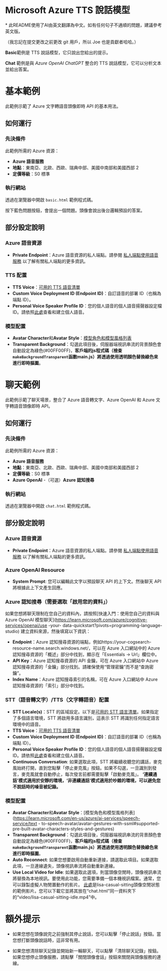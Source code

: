 # Microsoft Azure TTS 說話模型

\* 此README使用了AI由英文翻譯為中文。如有任何句子不通順的問題，建議參考英文版。

（我忘記在提交更改之前更改 git 用戶，所以 Joe 也是貢獻者哈哈。）

**Basic**範例是 TTS 說話模型，它只說出您給出的提示。

**Chat** 範例是與 *Azure OpenAI ChatGPT* 整合的 TTS 說話模型，它可以分析文本並給出答案。

# 基本範例

此範例示範了 Azure 文字轉語音頭像即時 API 的基本用法。

## 如何運行

### 先決條件
此範例所需的 Azure 資源：
- **Azure 語音服務**
 - **地點**：東南亞、北歐、西歐、瑞典中部、美國中南部和美國西部 2
 - **定價等級**：S0 標準
    
### 執行網站
透過在瀏覽器中開啟 `basic.html` 範例程式碼。

按下藍色問題按鈕，會提出一個問題。頭像會說出後台邏輯預設的答案。

## 部分設定說明

### Azure 語音資源
- **Private Endpoint**：Azure 語音資源的私人端點。請參閱 [私人端點使用語音服務](https://learn.microsoft.com/azure/ai-services/speech-service/speech-services-private-link) 以了解有關私人端點的更多資訊。
  
### TTS 配置
- **TTS Voice**：[可用的 TTS 語音清單](https://learn.microsoft.com/azure/ai-services/speech-service/language-support?tabs=tts#supported-languages)
- **Custom Voice Deployment ID (Endpoint ID)**：自訂語音的部署 ID（也稱為端點 ID）。
- **Personal Voice Speaker Profile ID**：您的個人語音的個人語音揚聲器設定檔 ID。請依照[此處](https://learn.microsoft.com/azure/ai-services/speech-service/personal-voice-overview)查看和建立個人語音。

### 模型配置
- **Avatar Character**和**Avatar Style**：[模型角色和模型風格列表](https://learn.microsoft.com/en-us/azure/ai-services/speech-service/text-to-speech-avatar/avatar-gestures-with-ssml#supported-pre-built-avatar-characters-styles-and-gestures)
- **Transparent Background**：勾選此項目後，伺服器端視訊串流的背景顏色會自動設定為綠色(#00FF00FF)，**客戶端的js程式碼（檢查`makeBackgroundTransparent`函數main.js）將透過使用透明顏色替換綠色來進行即時摳圖**。


# 聊天範例

此範例示範了聊天場景，整合了 Azure 語音轉文字、Azure OpenAI 和 Azure 文字轉語音頭像即時 API。

## 如何運行

### 先決條件
此範例所需的 Azure 資源：
- **Azure 語音服務**
 - **地點**：東南亞、北歐、西歐、瑞典中部、美國中南部和美國西部 2
 - **定價等級**：S0 標準
- **Azure OpenAI**
-（可選）**Azure 認知搜尋**

### 執行網站
透過在瀏覽器中開啟 `chat.html` 範例程式碼。

## 部分設定說明

### Azure 語音資源
- **Private Endpoint**：Azure 語音資源的私人端點。請參閱 [私人端點使用語音服務](https://learn.microsoft.com/azure/ai-services/speech-service/speech-services-private-link) 以了解有關私人端點的更多資訊。
  
### Azure OpenAI Resource
 - **System Prompt**: 您可以編輯此文字以預設聊天 API 的上下文。然後聊天 API 將根據此上下文產生回應。

### Azure 認知搜尋（需要選取「啟用您的資料」）
如果您想將聊天限制在您自己的資料內，請按照[快速入門：使用您自己的資料與Azure OpenAI 模型聊天](https://learn.microsoft.com/azure/cognitive-services/openai/use -your- data-quickstart?pivots=programming-language-studio) 建立資料來源，然後填寫以下資訊：
 - **Endpoint**：Azure 認知搜尋資源的端點，例如https://your-cogsearch-resource-name.search.windows.net/，可以在 Azure 入口網站中的 Azure 認知搜尋資源的「概述」部分中找到，顯示在「Essentials -> Url」欄位中。
 - **API Key**：Azure 認知搜尋資源的 API 金鑰，可在 Azure 入口網站中 Azure 認知搜尋資源的「金鑰」部分找到。請確保使用“管理密鑰”而不是“查詢密鑰”。
 - **Index Name**：Azure 認知搜尋索引的名稱，可在 Azure 入口網站中 Azure 認知搜尋資源的「索引」部分中找到。

### STT（語音轉文字）/TTS（文字轉語音）配置
- **STT Locale(s)**：STT 的區域設定。以下是[可用的 STT 語言清單](https://learn.microsoft.com/azure/ai-services/speech-service/language-support?tabs=stt#supported-languages)。如果指定了多個語言環境，STT 將啟用多語言識別，這表示 STT 將識別任何指定語言環境中的語音。
- **TTS Voice**：[可用的 TTS 語音清單](https://learn.microsoft.com/azure/ai-services/speech-service/language-support?tabs=tts#supported-languages)
- **Custom Voice Deployment ID (Endpoint ID)**：自訂語音的部署 ID（也稱為端點 ID）。
- **Personal Voice Speaker Profile ID**：您的個人語音的個人語音揚聲器設定檔 ID。請依照[此處](https://learn.microsoft.com/azure/ai-services/speech-service/personal-voice-overview)查看和建立個人語音。
- **Continuous Conversation**: 如果選取此項，STT 將繼續收聽您的講話，麥克風始終打開，直到您點擊「停止麥克風」按鈕。如果不勾選，一旦識別到發言，麥克風就會自動停止，每次發言前都需要點擊「啟動麥克風」。 **‘連續通話’模式適用於安靜的環境，‘非連續通話’模式適用於吵雜的環境，可以避免您不說話時的噪音被記錄。**
  
### 模型配置
- **Avatar Character**和**Avatar Style**：[模型角色和模型風格列表](https://learn.microsoft.com/en-us/azure/ai-services/speech-service/text - to-speech-avatar/avatar-gestures-with-ssml#supported-pre-built-avatar-characters-styles-and-gestures)
- **Transparent Background**：勾選此項目後，伺服器端視訊串流的背景顏色會自動設定為綠色(#00FF00FF)，**客戶端的js程式碼（檢查`makeBackgroundTransparent`函數main.js）將透過使用透明顏色替換綠色來進行即時摳圖**。
- **Auto Reconnect**: 如果您想要啟用自動重新連接，請選取此項目。如果選取此項，一旦連線遺失，頭像視訊串流將自動重新連線。
- **Use Local Video for Idle**: 如果選取此選項，則當頭像空閒時，頭像視訊串流將替換為本地視訊。要使用此功能，您需要準備一個本機視訊檔案。通常，您可以錄製虛擬人物閒置動作的影片。 [此處](https://ttspublic.blob.core.windows.net/sampledata/video/avatar/lisa-casual-sitting-idle.mp4)是lisa-casual-sitting頭像空閒狀態的範例影片。您可以下載它並將其放在“chat.html”同一資料夾下的“video/lisa-casual-sitting-idle.mp4”中。

  
# 額外提示

- 如果您想在頭像說完之前強制其停止說話，您可以點擊「停止說話」按鈕。當您想打斷頭像說話時，這非常有用。

- 如果您想清除聊天記錄並開始新一輪聊天，可以點擊「清除聊天記錄」按鈕。如果您想停止頭像服務，請點擊「關閉頭像會話」按鈕來關閉與頭像服務的連線。
